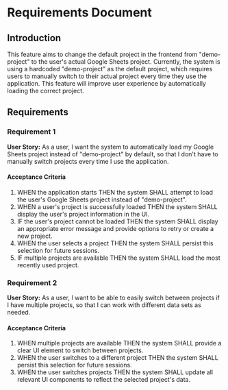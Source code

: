 # Requirements Document

## Introduction

This feature aims to change the default project in the frontend from "demo-project" to the user's actual Google Sheets project. Currently, the system is using a hardcoded "demo-project" as the default project, which requires users to manually switch to their actual project every time they use the application. This feature will improve user experience by automatically loading the correct project.

## Requirements

### Requirement 1

**User Story:** As a user, I want the system to automatically load my Google Sheets project instead of "demo-project" by default, so that I don't have to manually switch projects every time I use the application.

#### Acceptance Criteria

1. WHEN the application starts THEN the system SHALL attempt to load the user's Google Sheets project instead of "demo-project".
2. WHEN a user's project is successfully loaded THEN the system SHALL display the user's project information in the UI.
3. IF the user's project cannot be loaded THEN the system SHALL display an appropriate error message and provide options to retry or create a new project.
4. WHEN the user selects a project THEN the system SHALL persist this selection for future sessions.
5. IF multiple projects are available THEN the system SHALL load the most recently used project.

### Requirement 2

**User Story:** As a user, I want to be able to easily switch between projects if I have multiple projects, so that I can work with different data sets as needed.

#### Acceptance Criteria

1. WHEN multiple projects are available THEN the system SHALL provide a clear UI element to switch between projects.
2. WHEN the user switches to a different project THEN the system SHALL persist this selection for future sessions.
3. WHEN the user switches projects THEN the system SHALL update all relevant UI components to reflect the selected project's data.